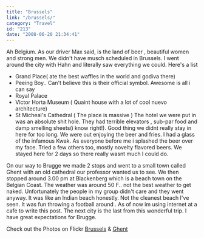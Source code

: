 ```yaml
---
title: "Brussels"
link: "/brussels/"
category: "Travel"
id: "213"
date: "2008-06-20 21:34:41"
---
```


Ah Belgium. As our driver Max said, is the land of beer , beautiful women and strong men. We didn't have musch scheduled
in Brussels. I went around the city with Hahn and literally saw everything we could. Here's a list

* Grand Place( ate the best waffles in the world and godiva there)
* Peeing Boy.. Can't believe this is their official symbol. Awesome is all i can say
* Royal Palace
* Victor Horta Museum ( Quaint house with a lot of cool nuevo architecture)
* St Micheal's Cathedral ( The place is massive )
  <!--more-->
  The hotel we were put in was an absolute shit hole. They had terrible elevators , sub-par food and damp smelling
  sheets(i know right!). Good thing we didnt really stay in here for too long. We were out enjoying the beer and fries.
  I had a glass of the infamous Kwak. As everyone before me i splashed the beer over my face. Tried a few others too,
  mostly novelty flavored beers. We stayed here for 2 days so there really wasnt much I could do.

On our way to Brugge we made 2 stops and went to a small town called Ghent with an old cathedral our professor wanted us
to see. We then stopped around 3.00 pm at Blackenberg which is a beach town on the Belgian Coast. The weather was around
50 F.. not the best weather to get naked. Unfortunately the people in my group didn't care and they went anyway. It was
like an Indian beach honestly. Not the cleanest beach I've seen. It was fun throwing a football around . As of now im
using internet at a cafe to write this post. The next city is the last from this wonderful trip. I have great
expectations for Brugge.

Check out the Photos on Flickr [Brussels](http://www.flickr.com/photos/akshayp/sets/72157625389278402/) &amp;
[Ghent](http://www.flickr.com/photos/akshayp/sets/72157625389133542/)
